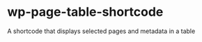 wp-page-table-shortcode
=======================

A shortcode that displays selected pages and metadata in a table

